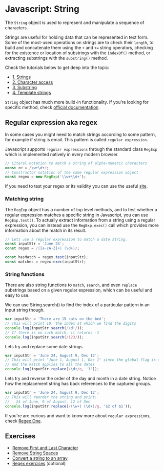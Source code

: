 # Javascript: String

The `String` object is used to represent and manipulate a sequence of characters.

Strings are useful for holding data that can be represented in text form. Some of the most-used operations on strings are to check their `length`, to build and concatenate them using the `+` and `+=` string operators, checking for the existence or location of substrings with the `indexOf()` method, or extracting substrings with the `substring()` method.

Check the tutorials below to get deep into the topic:

- [1. Strings](https://learnjavascript.online/app.html?id=1440)
- [2. Character access](https://learnjavascript.online/app.html?id=1444)
- [3. Substring](https://learnjavascript.online/app.html?id=1447)
- [4. Template strings](https://learnjavascript.online/app.html?id=1453)

`String` object has much more build-in functionality. If you're looking for specific method, check [official documentation](https://developer.mozilla.org/en-US/docs/Web/JavaScript/Reference/Global_Objects/String#static_methods).

## Regular expression aka regex

In some cases you might need to match strings according to some pattern, for example if string is email. This pattern is called `regular expression`.

Javascript supports `regular expressions` through the standard class `RegExp` which is implemented natively in every modern browser.

```js
// Literal notation to match a string of alpha-numeric characters
const re = /\w+\d+/;
// Constructor notation of the same regular expression object
const regex = new RegExp('\\w+\\d+');
```

If you need to test your regex or its validity you can use the useful [site](https://regex101.com/).

### Matching string

The `RegExp` object has a number of top level methods, and to test whether a regular expression matches a specific string in Javascript, you can use `RegExp.test()`. To actually extract information from a string using a regular expression, you can instead use the `RegExp.exec()` call which provides more information about the match in its result.

```js
// Lets use a regular expression to match a date string.
const inputStr = 'June 24';
const regex = /([a-zA-Z]+) (\d+)/;

const hasMatch = regex.test(inputStr);
const matches = regex.exec(inputStr);
```

### String functions

There are also string functions to `match`, `search`, and even `replace` substrings based on a given regular expression, which can be useful and easy to use.

We can use String.search() to find the index of a particular pattern in an input string though.

```js
var inputStr = 'There are 15 cats on the bed';
// This will print 10, the index at which we find the digits
console.log(inputStr.search(/\d+/));
// If there is no such match, it returns -1
console.log(inputStr.search(/123/));
```

Lets try and replace some date strings

```js
var inputStr = 'June 24, August 9, Dec 12';
// This will print "June 1, August 1, Dec 1" since the global flag is set.
// and the match applies to all the dates
console.log(inputStr.replace(/\d+/g, '1'));
```

Lets try and reverse the order of the day and month in a date
string. Notice how the replacement string has back references to the captured groups.

```js
var inputStr = 'June 24, August 9, Dec 12';
// This will reorder the string and print:
//   24 of June, 9 of August, 12 of Dec
console.log(inputStr.replace(/(\w+) (\d+)/g, '$2 of $1'));
```

If you're are curious and want to know more about `regular expressions`, check [Regex One](https://regexone.com/references/javascript).

## Exercises

- [Remove First and Last Character](https://www.codewars.com/kata/56bc28ad5bdaeb48760009b0/train/javascript)
- [Remove String Spaces](https://www.codewars.com/kata/57eae20f5500ad98e50002c5/train/javascript)
- [Convert a string to an array](https://www.codewars.com/kata/57e76bc428d6fbc2d500036d/train/javascript)
- [Regex exercises](https://regexone.com/lesson/introduction_abcs) (optional)
